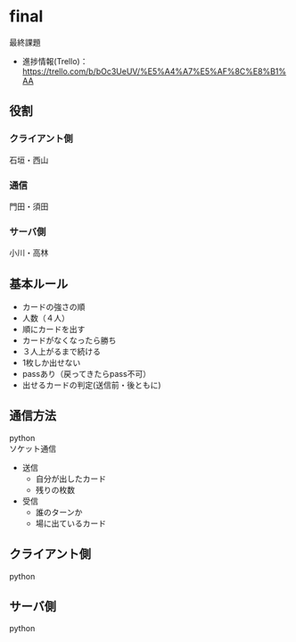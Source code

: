 # final
最終課題
- 進捗情報(Trello)：https://trello.com/b/bOc3UeUV/%E5%A4%A7%E5%AF%8C%E8%B1%AA
## 役割
### クライアント側
石垣・西山
### 通信
門田・須田
### サーバ側
小川・高林

## 基本ルール
- カードの強さの順
- 人数（４人）  
- 順にカードを出す  
- カードがなくなったら勝ち  
- ３人上がるまで続ける  
- 1枚しか出せない  
- passあり（戻ってきたらpass不可）  
- 出せるカードの判定(送信前・後ともに)

## 通信方法
python  
ソケット通信
  - 送信
    - 自分が出したカード
    - 残りの枚数
  - 受信
    - 誰のターンか
    - 場に出ているカード

## クライアント側
python

## サーバ側
python
